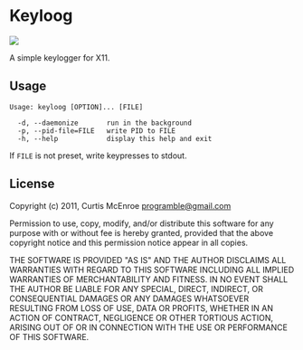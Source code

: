 # Keyloog

![](http://stillmaintained.com/programble/keyloog.png)

A simple keylogger for X11.

## Usage

    Usage: keyloog [OPTION]... [FILE]
    
      -d, --daemonize       run in the background
      -p, --pid-file=FILE   write PID to FILE
      -h, --help            display this help and exit

If `FILE` is not preset, write keypresses to stdout.

## License

Copyright (c) 2011, Curtis McEnroe <programble@gmail.com>

Permission to use, copy, modify, and/or distribute this software for any
purpose with or without fee is hereby granted, provided that the above
copyright notice and this permission notice appear in all copies.

THE SOFTWARE IS PROVIDED "AS IS" AND THE AUTHOR DISCLAIMS ALL WARRANTIES
WITH REGARD TO THIS SOFTWARE INCLUDING ALL IMPLIED WARRANTIES OF
MERCHANTABILITY AND FITNESS. IN NO EVENT SHALL THE AUTHOR BE LIABLE FOR
ANY SPECIAL, DIRECT, INDIRECT, OR CONSEQUENTIAL DAMAGES OR ANY DAMAGES
WHATSOEVER RESULTING FROM LOSS OF USE, DATA OR PROFITS, WHETHER IN AN
ACTION OF CONTRACT, NEGLIGENCE OR OTHER TORTIOUS ACTION, ARISING OUT OF
OR IN CONNECTION WITH THE USE OR PERFORMANCE OF THIS SOFTWARE.
